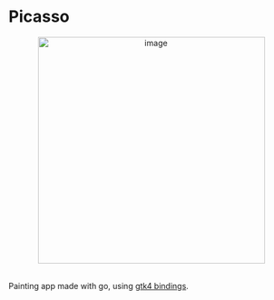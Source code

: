 # Picasso
<div align="center">
  <img width="400" alt="image" src="https://github.com/LoyalPotato/picasso/assets/10759876/ab0e976e-f321-409b-bc32-1ab74f3c19ac">
</div>
<br>

Painting app made with go, using [gtk4 bindings](https://github.com/diamondburned/gotk4).
